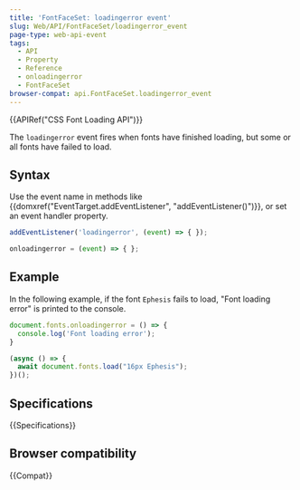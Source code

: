 ```yaml
---
title: 'FontFaceSet: loadingerror event'
slug: Web/API/FontFaceSet/loadingerror_event
page-type: web-api-event
tags:
  - API
  - Property
  - Reference
  - onloadingerror
  - FontFaceSet
browser-compat: api.FontFaceSet.loadingerror_event
---
```

{{APIRef("CSS Font Loading API")}}

The `loadingerror` event fires when fonts have finished loading, but some or all fonts have failed to load.

## Syntax

Use the event name in methods like {{domxref("EventTarget.addEventListener", "addEventListener()")}}, or set an event handler property.

```js
addEventListener('loadingerror', (event) => { });

onloadingerror = (event) => { };
```

## Example

In the following example, if the font `Ephesis` fails to load, "Font loading error" is printed to the console.

```js
document.fonts.onloadingerror = () => {
  console.log('Font loading error');
}

(async () => {
  await document.fonts.load("16px Ephesis");
})();
```

## Specifications

{{Specifications}}

## Browser compatibility

{{Compat}}
